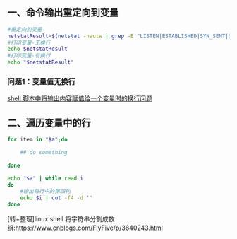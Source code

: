 ## 一、命令输出重定向到变量
```bash
#重定向到变量
netstatResult=$(netstat -nautw | grep -E "LISTEN|ESTABLISHED|SYN_SENT|SYN_RECV")
#打印变量-无换行
echo $netstatResult 
#打印变量-有换行
echo "$netstatResult"
```
### 问题1：变量值无换行
[shell 脚本中将输出内容赋值给一个变量时的换行问题](http://blog.csdn.net/stormbjm/article/details/19173011)

## 二、遍历变量中的行
```bash 
for item in "$a";do  

    ## do something  
 
done  
```
```bash 
echo "$a" | while read i  
do  
    #输出每行中的第四列
    echo $i | cut -f4 -d ''
done  
```


[转+整理]linux shell 将字符串分割成数组:https://www.cnblogs.com/FlyFive/p/3640243.html
